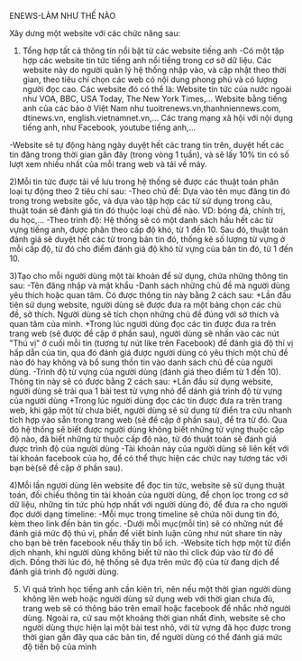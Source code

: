ENEWS-LÀM NHƯ THẾ NÀO

Xây dưng một website với các chức năng sau:

1. Tổng hợp tất cả thông tin nổi bật từ các website tiếng anh
-Có một tập hợp các website tin tức tiếng anh nổi tiếng trong cơ sở dữ liệu. Các website này do người quản lý hệ thống nhập vào, và cập nhật theo thời gian, theo tiêu chí chọn các web có nội dung phong phú và có lượng người đọc cao. Các website đó có thể là:
Website tin tức của nước ngoài như VOA, BBC, USA Today, The New York Times,...
Website bằng tiếng anh của các báo ở Việt Nam như tuoitrenews.vn,thanhniennews.com, dtinews.vn,  english.vietnamnet.vn,...
Các trang mạng xã hội với nội dụng tiếng anh, như Facebook, youtube tiếng anh,...

-Website sẽ tự động hàng ngày duyệt hết các trang tin trên, duyệt hết các tin đăng trong thời gian gần đây (trong vòng 1 tuần), và sẽ lấy 10% tin có số lượt xem nhiều nhất của mỗi trang web và tải về máy.

2)Mỗi tin tức được tải về lưu trong hệ thống sẽ được các thuật toán phân loại tự động theo 2 tiêu chí sau:
-Theo chủ đề: Dựa vào tên mục đăng tin đó trong trong website gốc, và dựa vào tập hợp các từ sử dụng trong câu, thuật toán sẽ đánh giá tin đó thuộc loại chủ đề nào. VD: bóng đá, chính trị, du học,...
-Theo trình độ: Hệ thống sẽ có một danh sách hầu hết các từ vựng tiếng anh, được phân theo cấp độ khó, từ 1 đến 10. Sau đó, thuật toán đánh giá sẽ duyệt hết các từ trong bản tin đó, thống kê số lượng từ vựng ở mỗi cấp độ, từ đó cho điểm đánh giá độ khó từ vựng của bản tin đó, từ 1 đến 10.

3)Tạo cho mỗi người dùng một tài khoản để sử dụng, chứa những thông tin sau:
-Tên đăng nhập và mật khẩu
-Danh sách những chủ đề mà người dùng yêu thích hoặc quan tâm. Có được thông tin này bằng 2 cách sau:
+Lần đầu tiên sử dụng website, người dùng sẽ được đưa ra một bảng chọn các chủ đề, sở thích. Người dùng sẽ tích chọn những chủ đề đúng với sở thích và quan tâm của mình.
+Trong lúc người dùng đọc các tin được đưa ra trên trang web (sẽ được đề cập ở phần sau), người dùng sẽ nhấn vào các nút "Thú vị" ở cuối mỗi tin (tương tự nút like trên Facebook) để đánh giá độ thí vị hấp dẫn của tin, qua đó đánh giá được người dùng có yêu thích một chủ đề nào đó hay không và bổ sung thồn tin vào danh sách chủ đề của người dùng.
-Trình độ từ vựng của người dùng (đánh giá theo điểm từ 1 đến 10). Thông tin này sẽ có được bằng 2 cách sau:
+Lần đầu sử dụng website, người dùng sẽ trải qua 1 bài test từ vựng nhỏ để dánh giá trình độ từ vựng của người dùng
+Trong lúc người dùng đọc các tin được đưa ra trên trang web, khi gặp một từ chưa biết, người dùng sẽ sử dụng từ điển tra cứu nhanh tích hợp vào sẵn trong trang web (sẽ đề cập ở phần sau), để tra từ đó. Qua đó hệ thống sẽ biết được người dùng không biết những từ vựng thuộc cập độ nào, đã biết
những từ thuộc cấp độ nào, từ đó thuật toán sẽ đánh giá được trình độ của người dùng
-Tài khoản này của người dùng sẽ liên kết với tài khoản facebook của họ, để có thể thực hiện các chức nay tương tác với bạn bè(sẽ đề cập ở phần sau).

4)Mỗi lần người dùng lên website để đọc tin tức, website sẽ sử dụng thuật toán, đối chiếu thông tin tài khoản của người dùng, để chọn lọc trong cơ sở dữ liệu, những tin tức phù hợp nhất với người dùng đó, để đưa ra cho người đọc dưới dạng timeline:
-Mỗi mục trong timeline sẽ chứa nôi dung tin đó, kèm theo link đến bản tin gốc.
-Dưới mỗi mục(mỗi tin) sẽ có những nút để đánh giá mức độ thú vị, phần để viết bình luận cũng như nút share tin này cho bạn bè trên facebook nếu thấy tin bổ ích.
-Website tích hợp một từ điển dịch nhanh, khi người dùng không biết từ nào thì click đúp vào từ đó để dịch. Đồng thời lúc đó, hệ thống sẽ đựa trên mức độ của từ đang dịch để đánh giá trình độ người dùng.

5) Vì quá trình học tiếng anh cần kiên trì, nên nếu một thời gian người dùng không lên web hoặc người dùng sử dụng web với thời gian chưa đủ, trang web sẽ có thông báo trên email hoặc facebook để nhắc nhở người dùng.
Ngoài ra, cứ sau một khoảng thời gian nhất đinh, website sẽ cho người dùng thực hiện lại một bài test nhỏ, với từ vựng đã học được trong thời gian gần đây qua các bản tin, để người dùng có thể đánh giá mức độ tiến bộ của mình

